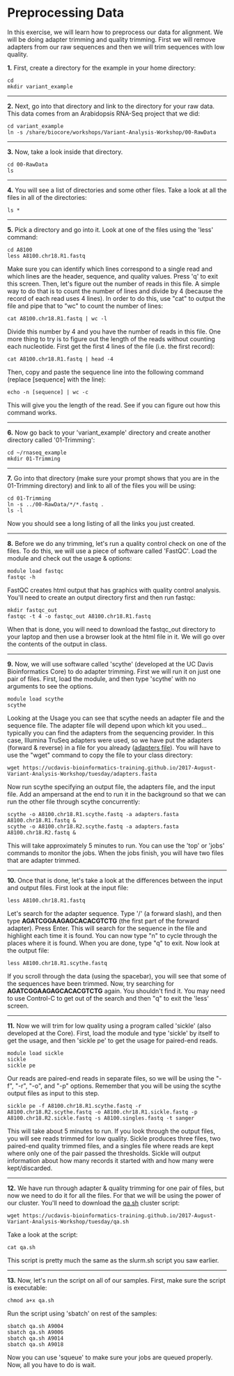 Preprocessing Data
===================

In this exercise, we will learn how to preprocess our data for alignment. We will be doing adapter trimming and quality trimming. First we will remove adapters from our raw sequences and then we will trim sequences with low quality.

**1\.** First, create a directory for the example in your home directory:

    cd
    mkdir variant_example

---

**2\.** Next, go into that directory and link to the directory for your raw data. This data comes from an Arabidopsis RNA-Seq project that we did:

    cd variant_example
    ln -s /share/biocore/workshops/Variant-Analysis-Workshop/00-RawData

---

**3\.** Now, take a look inside that directory.

    cd 00-RawData
    ls

--- 

**4\.** You will see a list of directories and some other files. Take a look at all the files in all of the directories:

    ls *

---

**5\.** Pick a directory and go into it. Look at one of the files using the 'less' command:

    cd A8100
    less A8100.chr18.R1.fastq

Make sure you can identify which lines correspond to a single read and which lines are the header, sequence, and quality values. Press 'q' to exit this screen. Then, let's figure out the number of reads in this file. A simple way to do that is to count the number of lines and divide by 4 (because the record of each read uses 4 lines). In order to do this, use "cat" to output the file and pipe that to "wc" to count the number of lines:

    cat A8100.chr18.R1.fastq | wc -l

Divide this number by 4 and you have the number of reads in this file. One more thing to try is to figure out the length of the reads without counting each nucleotide. First get the first 4 lines of the file (i.e. the first record):

    cat A8100.chr18.R1.fastq | head -4

Then, copy and paste the sequence line into the following command (replace [sequence] with the line):

    echo -n [sequence] | wc -c

This will give you the length of the read. See if you can figure out how this command works.

---

**6\.** Now go back to your 'variant_example' directory and create another directory called '01-Trimming':

    cd ~/rnaseq_example
    mkdir 01-Trimming

---

**7\.** Go into that directory (make sure your prompt shows that you are in the 01-Trimming directory) and link to all of the files you will be using:

    cd 01-Trimming
    ln -s ../00-RawData/*/*.fastq .
    ls -l

Now you should see a long listing of all the links you just created.

---

**8\.** Before we do any trimming, let's run a quality control check on one of the files. To do this, we will use a piece of software called 'FastQC'. Load the module and check out the usage & options:

    module load fastqc
    fastqc -h

FastQC creates html output that has graphics with quality control analysis. You'll need to create an output directory first and then run fastqc:

    mkdir fastqc_out
    fastqc -t 4 -o fastqc_out A8100.chr18.R1.fastq

When that is done, you will need to download the fastqc_out directory to your laptop and then use a browser look at the html file in it. We will go over the contents of the output in class.

---

**9\.** Now, we will use software called 'scythe' (developed at the UC Davis Bioinformatics Core) to do adapter trimming. First we will run it on just one pair of files. First, load the module, and then type 'scythe' with no arguments to see the options.

    module load scythe
    scythe

Looking at the Usage you can see that scythe needs an adapter file and the sequence file. The adapter file will depend upon which kit you used... typically you can find the adapters from the sequencing provider. In this case, Illumina TruSeq adapters were used, so we have put the adapters (forward & reverse) in a file for you already ([adapters file](adapters.fasta)). You will have to use the "wget" command to copy the file to your class directory:

    wget https://ucdavis-bioinformatics-training.github.io/2017-August-Variant-Analysis-Workshop/tuesday/adapters.fasta

Now run scythe specifying an output file, the adapters file, and the input file. Add an ampersand at the end to run it in the background so that we can run the other file through scythe concurrently:

    scythe -o A8100.chr18.R1.scythe.fastq -a adapters.fasta A8100.chr18.R1.fastq &
    scythe -o A8100.chr18.R2.scythe.fastq -a adapters.fasta A8100.chr18.R2.fastq &

This will take approximately 5 minutes to run. You can use the 'top' or 'jobs' commands to monitor the jobs. When the jobs finish, you will have two files that are adapter trimmed.

---

**10\.** Once that is done, let's take a look at the differences between the input and output files. First look at the input file:

    less A8100.chr18.R1.fastq

Let's search for the adapter sequence. Type '/' (a forward slash), and then type **AGATCGGAAGAGCACACGTCTG** (the first part of the forward adapter). Press Enter. This will search for the sequence in the file and highlight each time it is found. You can now type "n" to cycle through the places where it is found. When you are done, type "q" to exit. Now look at the output file:

    less A8100.chr18.R1.scythe.fastq

If you scroll through the data (using the spacebar), you will see that some of the sequences have been trimmed. Now, try searching for **AGATCGGAAGAGCACACGTCTG** again. You shouldn't find it. You may need to use Control-C to get out of the search and then "q" to exit the 'less' screen.

---

**11\.** Now we will trim for low quality using a program called 'sickle' (also developed at the Core). First, load the module and type 'sickle' by itself to get the usage, and then 'sickle pe' to get the usage for paired-end reads.

    module load sickle
    sickle
    sickle pe

Our reads are paired-end reads in separate files, so we will be using the "-f", "-r", "-o", and "-p" options. Remember that you will be using the scythe output files as input to this step.

    sickle pe -f A8100.chr18.R1.scythe.fastq -r A8100.chr18.R2.scythe.fastq -o A8100.chr18.R1.sickle.fastq -p A8100.chr18.R2.sickle.fastq -s A8100.singles.fastq -t sanger

This will take about 5 minutes to run. If you look through the output files, you will see reads trimmed for low quality. Sickle produces three files, two paired-end quality trimmed files, and a singles file where reads are kept where only one of the pair passed the thresholds. Sickle will output information about how many records it started with and how many were kept/discarded.

---

**12\.** We have run through adapter & quality trimming for one pair of files, but now we need to do it for all the files. For that we will be using the power of our cluster. You'll need to download the [qa.sh](qa.sh) cluster script:

    wget https://ucdavis-bioinformatics-training.github.io/2017-August-Variant-Analysis-Workshop/tuesday/qa.sh

Take a look at the script:

    cat qa.sh

This script is pretty much the same as the slurm.sh script you saw earlier.

---

**13\.** Now, let's run the script on all of our samples. First, make sure the script is executable:

    chmod a+x qa.sh
    
Run the script using 'sbatch' on rest of the samples:

    sbatch qa.sh A9004
    sbatch qa.sh A9006
    sbatch qa.sh A9014
    sbatch qa.sh A9018

Now you can use 'squeue' to make sure your jobs are queued properly. Now, all you have to do is wait.
